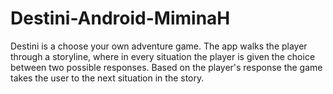 # Destini-Android-MiminaH
Destini is a choose your own adventure game. 
The app walks the player through a storyline, where in every situation the player is given the choice between two possible responses.
Based on the player's response the game takes the user to the next situation in the story.

